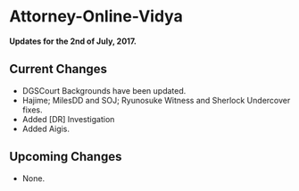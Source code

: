 # Attorney-Online-Vidya
__Updates for the 2nd of July, 2017.__

## Current Changes
* DGSCourt Backgrounds have been updated.
* Hajime; MilesDD and SOJ; Ryunosuke Witness and Sherlock Undercover fixes.
* Added [DR] Investigation
* Added Aigis.

## Upcoming Changes
* None.
